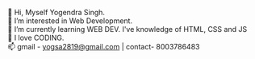 👋 Hi, Myself Yogendra Singh. <br>
👀 I’m interested in Web Development. <br>
🌱 I’m currently learning WEB DEV. I've knowledge of HTML, CSS and JS <br>
💞️ I love CODING. <br>
📫 gmail - yogsa2819@gmail.com | contact- 8003786483 <br>


<!---
ys2819/ys2819 is a ✨ special ✨ repository because its `README.md` (this file) appears on your GitHub profile.
You can click the Preview link to take a look at your changes.
--->
